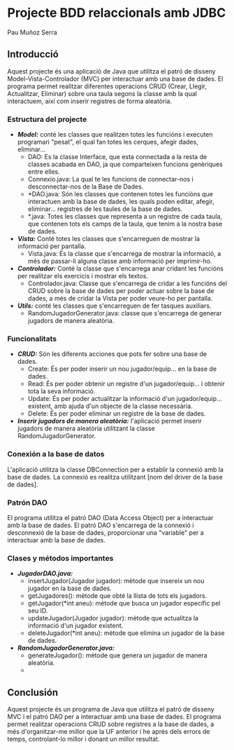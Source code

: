 # Projecte BDD relaccionals amb JDBC 
Pau Muñoz Serra

## Introducció
Aquest projecte és una aplicació de Java que utilitza el patró de disseny Model-Vista-Controlador (MVC) per interactuar amb una base de dades. El programa permet realitzar diferentes operacions CRUD (Crear, Llegir, Actualitzar, Eliminar) sobre una taula segons la classe amb la qual interactuem, així com inserir registres de forma aleatòria.

### Estructura del projecte

- ***Model:*** conté les classes que realitzen totes les funcións i executen programari "pesat", el qual fan totes les cerques, afegir dades, eliminar... 
  - DAO: Es la classe Interface, que esta connectada a la resta de classes acabada en DAO, ja que comparteixen funcions genèriques entre elles.
  - Connexio.java: La qual te les funcions de connectar-nos i desconnectar-nos de la Base de Dades.
  - *DAO.java: Són les classes que contenen totes les funcións que interactuen amb la base de dades, les quals poden editar, afegir, eliminar... registres de les taules de la base de dades.
  - *.java: Totes les classes que representa a un registre de cada taula, que contenen tots els camps de la taula, que tenim a la nostra base de dades.
- ***Vista:*** Conté totes les classes que s'encarreguen de mostrar la informació per pantalla.
  - Vista.java: És la classe que s'encarrega de mostrar la informació, a més de passar-li alguna classe amb informació per imprimir-ho.
- ***Controlador:*** Conté la classe que s'encarrega anar cridant les funcións per realitzar els exercicis i mostrar els textos.
  - Controlador.java: Classe que s'encarrega de cridar a les funcións del CRUD sobre la base de dades per poder actuar sobre la base de dades, a més de cridar la Vista per poder veure-ho per pantalla.
- ***Utils:*** conté les classes que s'encarreguen de fer tasques auxiliars.
  - RandomJugadorGenerator.java: classe que s'encarrega de generar jugadors de manera aleatòria.

### Funcionalitats

- ***CRUD:*** Són les diferents acciones que pots fer sobre una base de dades.
  - Create: És per poder inserir un nou jugador/equip... en la base de dades.
  - Read: És per poder obtenir un registre d'un jugador/equip... i obtenir tota la seva informació.
  - Update: És per poder actualitzar la informació d'un jugador/equip... existent, amb ajuda d'un objecte de la classe necessària.
  - Delete: És per poder eliminar un registre de la base de dades.
- ***Inserir jugadors de manera aleatòria:*** l'aplicació permet inserir jugadors de manera aleatòria utilitzant la classe RandomJugadorGenerator.

### Conexión a la base de datos

L'aplicació utilitza la classe DBConnection per a establir la connexió amb la base de dades. La connexió es realitza utilitzant [nom del driver de la base de dades].

### Patrón DAO

El programa utilitza el patró DAO (Data Access Object) per a interactuar amb la base de dades. El patró DAO s'encarrega de la connexió i desconnexió de la base de dades, proporcionar una "variable" per a interactuar amb la base de dades.

### Clases y métodos importantes

- ***JugadorDAO.java:***
  - insertJugador(Jugador jugador): mètode que insereix un nou jugador en la base de dades.
  - getJugadores(): mètode que obté la llista de tots els jugadors.
  - getJugador(*int aneu): mètode que busca un jugador específic pel seu ID.
  - updateJugador(Jugador jugador): mètode que actualitza la informació d'un jugador existent.
  - deleteJugador(*int aneu): mètode que elimina un jugador de la base de dades.
- ***RandomJugadorGenerator.java:***
  - generateJugador(): mètode que genera un jugador de manera aleatòria.
  - 
## Conclusión

Aquest projecte és un programa de Java que utilitza el patró de disseny MVC i el patró DAO per a interactuar amb una base de dades. El programa permet realitzar operacions CRUD sobre registres a la base de dades, a més d'organitzar-me millor que la UF anterior i he après dels errors de temps, controlant-lo millor i donant un millor resultat.
